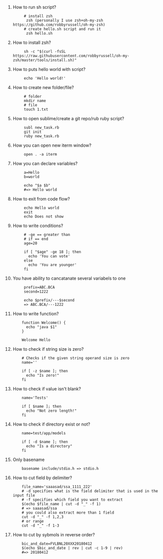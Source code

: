 1. How to run sh script?
      
            # install zsh
             zsh (personally I use zsh+oh-my-zsh https://github.com/robbyrussell/oh-my-zsh)
            # create hello.sh script and run it
             zsh hello.sh 
3. How to install zsh?
            
            sh -c "$(curl -fsSL https://raw.githubusercontent.com/robbyrussell/oh-my-zsh/master/tools/install.sh)"
2. How to puts hello world with script?
            
            echo 'Hello world!'
3. How to create new folder/file?
            
            # folder
            mkdir name
            # file
            touch 1.txt
4. How to open sublime/create a git repo/rub ruby script?
            
            subl new_task.rb
            git init
            ruby new_task.rb
5. How you can open new iterm window?
            
            open . -a iterm
6. How you can declare variables?
            
            a=Hello
            b=world

            echo "$a $b"
            #=> Hello world
            
7. How to exit from code flow?

            echo Hello world
            exit
            echo Does not show
8. How to write conditions?
            
            # -ge == greater than
            # if == end
            age=20

            if [ "$age" -ge 18 ]; then
              echo 'You can vote'
            else
              echo 'You are younger'
            fi
9. You have ability to cancatanate several variabels to one

            prefix=ABC.BCA
            second=1222

            echo $prefix/---$second
            => ABC.BCA/---1222
10. How to write function?
            
            function Welcome() {
              echo "java $1"
            }

            Welcome Hello
11. How to check if string size is zero?
            
            # Checks if the given string operand size is zero
            name=''

            if [ -z $name ]; then
              echo "Is zero!"
            fi
12. How to check if value isn't blank?
            
            name='Tests'

            if [ $name ]; then
              echo "Not zero length!"
            fi
13. How to check if directory exist or not?

            name=test/app/models

            if [ -d $name ]; then
              echo "Is a directory"
            fi
14. Only basename
            
            basename include/stdio.h => stdio.h
15. How to cut field by delimiter?
            
            file_name='saaasad/ssa_1111_222'
            # -d specifies what is the field delimiter that is used in the input file
            # -f specifies which field you want to extract
            $(echo $file_name | cut -d "_" -f 1)
            # => saaasad/ssa
            # you could also extract more than 1 field 
            cut -d "_" -f 1,2,3
            # or range
            cut -d "_" -f 1-3
16. How to cut by sybmols in reverse order?
            
            bic_and_date=FVLBNL20XXX20180412
            $(echo $bic_and_date | rev | cut -c 1-9 | rev)
            #=> 20180412
